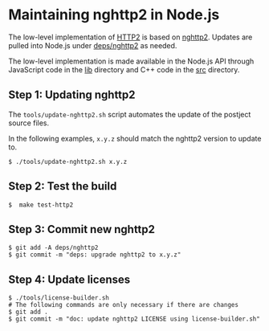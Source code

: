 # Maintaining nghttp2 in Node.js

The low-level implementation of
[HTTP2](https://nodejs.org/docs/latest/api/http2.html)
is based on [nghttp2](https://nghttp2.org/). Updates are pulled into Node.js
under [deps/nghttp2](https://github.com/nodejs/node/tree/HEAD/deps/nghttp2)
as needed.

The low-level implementation is made available in the Node.js API through
JavaScript code in the [lib](https://github.com/nodejs/node/tree/HEAD/lib)
directory and C++ code in the
[src](https://github.com/nodejs/node/tree/HEAD/src) directory.

## Step 1: Updating nghttp2

The `tools/update-nghttp2.sh` script automates the update of the
postject source files.

In the following examples, `x.y.z` should match the nghttp2
version to update to.

```console
$ ./tools/update-nghttp2.sh x.y.z
```

## Step 2: Test the build

```console
$  make test-http2
```

## Step 3: Commit new nghttp2

```console
$ git add -A deps/nghttp2
$ git commit -m "deps: upgrade nghttp2 to x.y.z"
```

## Step 4: Update licenses

```console
$ ./tools/license-builder.sh
# The following commands are only necessary if there are changes
$ git add .
$ git commit -m "doc: update nghttp2 LICENSE using license-builder.sh"
```
